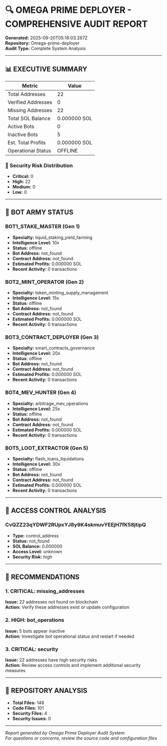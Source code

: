 # 🔍 OMEGA PRIME DEPLOYER - COMPREHENSIVE AUDIT REPORT

**Generated:** 2025-09-20T05:16:03.267Z  
**Repository:** Omega-prime-deployer  
**Audit Type:** Complete System Analysis

---

## 📊 EXECUTIVE SUMMARY

| Metric | Value |
|--------|-------|
| Total Addresses | 22 |
| Verified Addresses | 0 |
| Missing Addresses | 22 |
| Total SOL Balance | 0.000000 SOL |
| Active Bots | 0 |
| Inactive Bots | 5 |
| Est. Total Profits | 0.000000 SOL |
| Operational Status | OFFLINE |

### 🚨 Security Risk Distribution
- **Critical:** 0
- **High:** 22  
- **Medium:** 0
- **Low:** 0

---

## 🤖 BOT ARMY STATUS

### BOT1_STAKE_MASTER (Gen 1)
- **Specialty:** liquid_staking_yield_farming
- **Intelligence Level:** 10x
- **Status:** offline
- **Bot Address:** not_found
- **Contract Address:** not_found
- **Estimated Profits:** 0.000000 SOL
- **Recent Activity:** 0 transactions

### BOT2_MINT_OPERATOR (Gen 2)
- **Specialty:** token_minting_supply_management
- **Intelligence Level:** 15x
- **Status:** offline
- **Bot Address:** not_found
- **Contract Address:** not_found
- **Estimated Profits:** 0.000000 SOL
- **Recent Activity:** 0 transactions

### BOT3_CONTRACT_DEPLOYER (Gen 3)
- **Specialty:** smart_contracts_governance
- **Intelligence Level:** 20x
- **Status:** offline
- **Bot Address:** not_found
- **Contract Address:** not_found
- **Estimated Profits:** 0.000000 SOL
- **Recent Activity:** 0 transactions

### BOT4_MEV_HUNTER (Gen 4)
- **Specialty:** arbitrage_mev_operations
- **Intelligence Level:** 25x
- **Status:** offline
- **Bot Address:** not_found
- **Contract Address:** not_found
- **Estimated Profits:** 0.000000 SOL
- **Recent Activity:** 0 transactions

### BOT5_LOOT_EXTRACTOR (Gen 5)
- **Specialty:** flash_loans_liquidations
- **Intelligence Level:** 30x
- **Status:** offline
- **Bot Address:** not_found
- **Contract Address:** not_found
- **Estimated Profits:** 0.000000 SOL
- **Recent Activity:** 0 transactions

---

## 🔐 ACCESS CONTROL ANALYSIS

### CvQZZ23qYDWF2RUpxYJ8y9K4skmuvYEEjH7fK58jtipQ
- **Type:** control_address
- **Status:** not_found
- **SOL Balance:** 0.000000
- **Access Level:** unknown
- **Security Risk:** high

---

## 🎯 RECOMMENDATIONS

### 1. CRITICAL: missing_addresses
**Issue:** 22 addresses not found on blockchain  
**Action:** Verify these addresses exist or update configuration

### 2. HIGH: bot_operations
**Issue:** 5 bots appear inactive  
**Action:** Investigate bot operational status and restart if needed

### 3. CRITICAL: security
**Issue:** 22 addresses have high security risks  
**Action:** Review access controls and implement additional security measures

---

## 📁 REPOSITORY ANALYSIS

- **Total Files:** 148
- **Code Files:** 101
- **Security Files:** 4
- **Security Issues:** 0


---

*Report generated by Omega Prime Deployer Audit System*  
*For questions or concerns, review the source code and configuration files*
